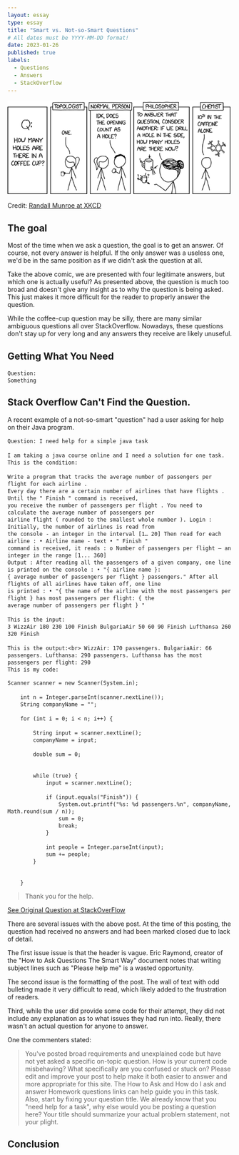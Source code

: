 ```yaml
---
layout: essay
type: essay
title: "Smart vs. Not-so-Smart Questions"
# All dates must be YYYY-MM-DD format!
date: 2023-01-26
published: true
labels:
  - Questions
  - Answers
  - StackOverflow
---
```



<img width="500px" class="img-thumbnail" src="../essays/img/essay02/coffee_cup_holes.png">

Credit: [Randall Munroe at XKCD](https://xkcd.com/2658/)

## The goal
Most of the time when we ask a question, the goal is to get an answer. Of course, not every answer is helpful. If the only answer was a useless one, we'd be in the same position as if we didn't ask the question at all. 

Take the above comic, we are presented with four legitimate answers, but which one is actually useful? As presented above, the question is much too broad and doesn't give any insight as to why the question is being asked. This just makes it more difficult for the reader to properly answer the question.

While the coffee-cup question may be silly, there are many similar ambiguous questions all over StackOverflow. Nowadays, these questions don't stay up for very long and any answers they receive are likely unuseful.

## Getting What You Need




```
Question:
Something
```



 

## Stack Overflow Can't Find the Question.
A recent example of a not-so-smart "question" had a user asking for help on their Java program.

```
Question: I need help for a simple java task
 
I am taking a java course online and I need a solution for one task. This is the condition:
 
Write a program that tracks the average number of passengers per flight for each airline . 
Every day there are a certain number of airlines that have flights . Until the " Finish " command is received, 
you receive the number of passengers per flight . You need to calculate the average number of passengers per 
airline flight ( rounded to the smallest whole number ). Login : Initially, the number of airlines is read from 
the console - an integer in the interval [1… 20] Then read for each airline : • Airline name - text • " Finish " 
command is received, it reads : o Number of passengers per flight – an integer in the range [1... 360] 
Output : After reading all the passengers of a given company, one line is printed on the console : • "{ airline name }: 
{ average number of passengers per flight } passengers." After all flights of all airlines have taken off, one line 
is printed : • "{ the name of the airline with the most passengers per flight } has most passengers per flight: { the 
average number of passengers per flight } "

This is the input:
3 WizzAir 180 230 100 Finish BulgariaAir 50 60 90 Finish Lufthansa 260 320 Finish

This is the output:<br> WizzAir: 170 passengers. BulgariaAir: 66 passengers. Lufthansa: 290 passengers. Lufthansa has the most passengers per flight: 290
This is my code:
```

```
Scanner scanner = new Scanner(System.in);

    int n = Integer.parseInt(scanner.nextLine());
    String companyName = "";

    for (int i = 0; i < n; i++) {

        String input = scanner.nextLine();
        companyName = input;

        double sum = 0;


        while (true) {
            input = scanner.nextLine();

            if (input.equals("Finish")) {
                System.out.printf("%s: %d passengers.%n", companyName, Math.round(sum / n));
                sum = 0;
                break;
            }

            int people = Integer.parseInt(input);
            sum += people;
        }


    }
```
> Thank you for the help.

[See Original Question at StackOverFlow](https://stackoverflow.com/revisions/75189194/1)

There are several issues with the above post. At the time of this posting, the question had received no answers and had been marked closed due to lack of detail. 

The first issue issue is that the header is vague. Eric Raymond, creator of the "How to Ask Questions The Smart Way" document notes that writing subject lines such as "Please help me" is a wasted opportunity.

The second issue is the formatting of the post. The wall of text with odd bulleting made it very difficult to read, which likely added to the frustration of readers.

Third, while the user did provide some code for their attempt, they did not include any explanation as to what issues they had run into. Really, there wasn't an actual question for anyone to answer. 

One the commenters stated:
> You've posted broad requirements and unexplained code but have not yet asked a specific on-topic question. How is your current code misbehaving? What specifically are you confused or stuck on? Please edit and improve your post to help make it both easier to answer and more appropriate for this site. The How to Ask and How do I ask and answer Homework questions links can help guide you in this task.<br> Also, start by fixing your question title. We already know that you "need help for a task", why else would you be posting a question here? Your title should summarize your actual problem statement, not your plight.



## Conclusion


